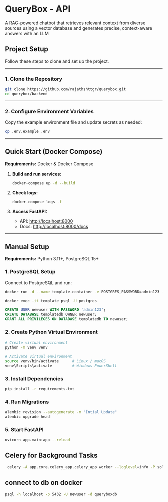 # QueryBox - API

A RAG-powered chatbot that retrieves relevant context from diverse sources using a vector database and generates precise, context-aware answers with an LLM

## Project Setup

Follow these steps to clone and set up the project.

---

### 1. Clone the Repository

```bash
git clone https://github.com/rajathshttgr/querybox.git
cd querybox/backend
```

---

### 2. Configure Environment Variables

Copy the example environment file and update secrets as needed:

```bash
cp .env.example .env
```

---

## Quick Start (Docker Compose)

**Requirements:** Docker & Docker Compose

1. **Build and run services:**

   ```bash
   docker-compose up -d --build
   ```

2. **Check logs:**

   ```bash
   docker-compose logs -f
   ```

3. **Access FastAPI:**
   - API: [http://localhost:8000](http://localhost:8000)
   - Docs: [http://localhost:8000/docs](http://localhost:8000/docs)

---

## Manual Setup

**Requirements:** Python 3.11+, PostgreSQL 15+

### 1. PostgreSQL Setup

Connect to PostgreSQL and run:

```bash
docker run -d --name template-container -e POSTGRES_PASSWORD=admin123 -p 5432:5432 postgres:15

docker exec -it template psql -U postgres
```

```sql
CREATE USER newuser WITH PASSWORD 'admin123';
CREATE DATABASE templatedb OWNER newuser;
GRANT ALL PRIVILEGES ON DATABASE templatedb TO newuser;
```

### 2. Create Python Virtual Environment

```bash
# Create virtual environment
python -m venv venv

# Activate virtual environment
source venv/bin/activate      # Linux / macOS
venv\Scripts\activate         # Windows PowerShell
```

### 3. Install Dependencies

```bash
pip install -r requirements.txt
```

### 4. Run Migrations

```bash
alembic revision --autogenerate -m "Intial Update"
alembic upgrade head
```

### 5. Start FastAPI

```bash
uvicorn app.main:app --reload
```

## Celery for Background Tasks

```bash
 celery -A app.core.celery_app.celery_app worker --loglevel=info -P solo
```

## connect to db on docker

```bash
psql -h localhost -p 5432 -U newuser -d queryboxdb
```
